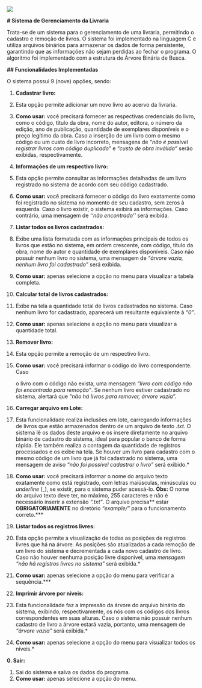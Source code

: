 ﻿![](Aspose.Words.764494f5-e01c-4ec7-8c71-247efce4dff8.001.png)

**# Sistema de Gerenciamento da Livraria** 

Trata-se  de  um  sistema  para  o  gerenciamento  de  uma  livraria,  permitindo  o cadastro e remoção de livros. O sistema foi implementado na linguagem C e utiliza arquivos binários para armazenar os dados de forma persistente, garantindo que as informações não sejam perdidas ao fechar o programa. O algoritmo foi implementado com a estrutura de Árvore Binária de Busca. 

**## Funcionalidades Implementadas** 

O sistema possui 9 (nove) opções, sendo: 

1. **Cadastrar livro:** 
1. Esta opção permite adicionar um novo livro ao acervo da livraria. 
1. **Como usar:** você precisará fornecer as respectivas credenciais do livro, como o código, título da obra, nome do autor, editora, o número da edição, ano de publicação, quantidade de exemplares disponíveis e o preço legítimo da obra. Caso a inserção de um livro com o mesmo código ou um custo de livro incorreto, mensagens de *“não é possivel registrar livros com código duplicado”* e *“custo de obra inválida”* serão exibidas, respectivamente.  
2. **Informações de um respectivo livro:** 
1. Esta  opção  permite  consultar  as  informações  detalhadas  de  um  livro registrado no sistema de acordo com seu código cadastrado. 
1. **Como usar:** você precisará fornecer o código do livro exatamente como foi registrado no sistema no momento de seu cadastro, sem zeros à esquerda. Caso o livro existir, o sistema exibirá as informações. Caso contrário, uma mensagem de *‘‘não encontrado’’* será exibida. 
3. **Listar todos os livros cadastrados:** 
1. Exibe uma lista formatada com as informações principais de todos os livros que estão no sistema, em ordem crescente, com código, título da obra, nome do autor e quantidade de exemplares disponíveis. Caso não possuir nenhum livro  no  sistema,  uma  mensagem  de  *“árvore  vazia,  nenhum  livro  foi cadastrado”* será exibida. 
1. **Como usar:** apenas selecione a opção no menu para visualizar a tabela completa. 
4. **Calcular total de livros cadastrados:** 
1. Exibe na tela a quantidade total de livros cadastrados no sistema. Caso nenhum livro for cadastrado, aparecerá um resultante equivalente à *“0”*. 
1. **Como usar:** apenas selecione a opção no menu para visualizar a quantidade total. 
5. **Remover livro:** 
1. Esta opção permite a remoção de um respectivo livro. 
1. **Como usar:** você precisará informar o código do livro correspondente. Caso 

   o livro com o código não exista, uma mensagem *“livro com código não foi encontrado para remoção”*. Se nenhum livro estiver cadastrado no sistema, alertará que *“não há livros para remover, árvore vazia”.* 

6. **Carregar arquivo em Lote:** 
1. Esta funcionalidade realiza inclusões em lote, carregando informações de livros que estão armazenados dentro de um arquivo de texto *.txt*. O sistema lê os dados deste arquivo e os insere diretamente no arquivo binário de cadastro do sistema, ideal para popular o banco de forma rápida. Ele também realiza a contagem da quantidade de registros processados e os exibe na tela. Se houver um livro para cadastro com o mesmo código de um livro que já foi cadastrado no sistema, uma mensagem de aviso  *“não foi possivel cadastrar o livro”* será exibido.* 
1. **Como usar:** você precisará informar o nome do arquivo texto exatamente como está registrado, com letras maiúsculas, minúsculas ou *underline* (\_), se existir, para o sistema puder acessá-lo. **Obs:** O nome do arquivo texto deve ter, no máximo, 255 caracteres e não é necessário inserir a extensão *“.txt”*. O arquivo precisa** estar **OBRIGATORIAMENTE** no diretório *“example/”* para o funcionamento correto.***   
7. **Listar todos os registros livres:** 
1. Esta opção permite a visualização de todas as posições de registros livres que há na árvore. As posições são atualizadas a cada remoção de um livro do sistema e decrementada a cada novo cadastro de livro. Caso não houver nenhuma posição livre disponível, uma *mensagem “não há registros livres no sistema”* será exibida.* 
1. **Como usar:** apenas selecione a opção do menu para verificar a sequência.*** 
8. **Imprimir árvore por níveis:** 
1. Esta funcionalidade faz a impressão da árvore do arquivo binário do sistema, exibindo, respectivamente, os nós com os códigos dos livros correspondentes em suas alturas. Caso o sistema não possuir nenhum cadastro de livro a árvore estará vazia, portanto, uma mensagem de *“árvore vazia”* será exibida.* 
2. **Como usar:** apenas selecione a opção do menu para visualizar todos os níveis.* 

**0.  Sair:** 

1. Sai do sistema e salva os dados do programa. 
1. **Como usar:** apenas selecione a opção do menu. 
